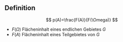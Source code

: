 ## Definition 
$$
p(A)=\frac{F(A)}{F(\Omega)}
$$
- $F(\Omega)$ Flächeninhalt eines endlichen Gebietes $G$
- $F(A)$ Flächeninhalt eines Teilgebietes von $G$
